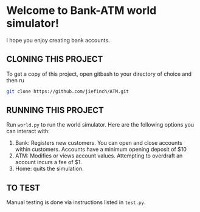 # Welcome to Bank-ATM world simulator!
I hope you enjoy creating bank accounts.

## CLONING THIS PROJECT
To get a copy of this project, open gitbash to your directory of choice and then ru
```bash
git clone https://github.com/jiefinch/ATM.git
```

## RUNNING THIS PROJECT
Run `world.py` to run the world simulator. Here are the following options you can interact with:
1. Bank: Registers new customers. You can open and close accounts within customers. Accounts have a minimum opening deposit of $10
2. ATM: Modifies or views account values. Attempting to overdraft an account incurs a fee of $1.
3. Home: quits the simulation.

## TO TEST
Manual testing is done via instructions listed in `test.py`.
